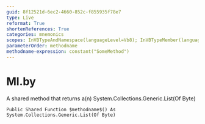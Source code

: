 ```yaml
---
guid: 8f12521d-6ec2-4660-852c-f855935f78e7
type: Live
reformat: True
shortenReferences: True
categories: mnemonics
scopes: InVBTypeAndNamespace(languageLevel=Vb8); InVBTypeMember(languageLevel=Vb8)
parameterOrder: methodname
methodname-expression: constant("SomeMethod")
---
```


# Ml.by

A shared method that returns a(n) System.Collections.Generic.List(Of Byte)

```
Public Shared Function $methodname$() As System.Collections.Generic.List(Of Byte)
```
